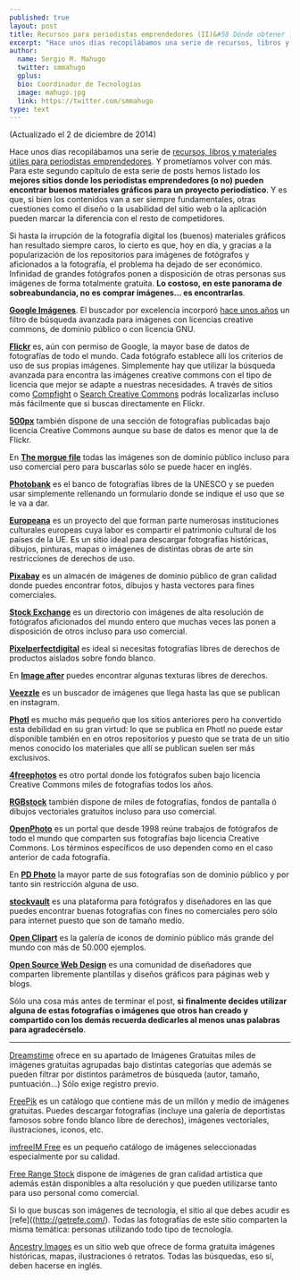```yaml
---
published: true
layout: post
title: Recursos para periodistas emprendedores (II)&#58 Dónde obtener fotografías libres de derechos
excerpt: "Hace unos días recopilábamos una serie de recursos, libros y materiales útiles para periodistas emprendedores. Y prometíamos volver con más. Para este segundo capítulo de esta serie de posts hemos listado los mejores sitios donde los periodistas emprendedores (o no) pueden encontrar buenos materiales gráficos para un proyecto periodístico."
author:
  name: Sergio M. Mahugo
  twitter: smmahugo
  gplus:  
  bio: Coordinador de Tecnologías
  image: mahugo.jpg
  link: https://twitter.com/smmahugo
type: text
---
```

(Actualizado el 2 de diciembre de 2014)

Hace unos días recopilábamos una serie de [recursos, libros y materiales útiles para periodistas emprendedores](http://mip.umh.es/blog/2014/01/19/recursos_emprendedores/). Y prometíamos volver con más. Para este segundo capítulo de esta serie de posts hemos listado los **mejores sitios donde los periodistas emprendedores (o no) pueden encontrar buenos materiales gráficos para un proyecto periodístico**. Y es que, si bien los contenidos van a ser siempre fundamentales, otras cuestiones como el diseño o la usabilidad del sitio web o la aplicación pueden marcar la diferencia con el resto de competidores. 

Si hasta la irrupción de la fotografía digital los (buenos) materiales gráficos han resultado siempre caros, lo cierto es que, hoy en día, y gracias a la popularización de los repositorios para imágenes de fotógrafos y aficionados a la fotografía, el problema ha dejado de ser económico. Infinidad de grandes fotógrafos ponen a disposición de otras personas sus imágenes de forma totalmente gratuita. **Lo costoso, en este panorama de sobreabundancia, no es comprar imágenes… es encontrarlas**.

[**Google Imágenes**](http://images.google.es/advanced_image_search?hl=es). El buscador por excelencia incorporó [hace unos años](http://www.tucamon.es/blog/google-imagenes-incluye-filtro-creative-commmons) un filtro de búsqueda avanzada para imágenes con licencias creative commons, de dominio público o con licencia GNU.

[**Flickr**](http://www.flickr.com/) es, aún con permiso de Google, la mayor base de datos de fotografías de todo el mundo. Cada fotógrafo establece allí los criterios de uso de sus propias imágenes. Simplemente hay que utilizar la búsqueda avanzada para encontra las imágenes creative commons con el tipo de licencia que mejor se adapte a nuestras necesidades. A través de sitios como [Compfight](http://compfight.com/) o [Search Creative Commons](http://search.creativecommons.org/?lang=es) podrás localizarlas incluso más fácilmente que si buscas directamente en Flickr.

[**500px**](http://500px.com/creativecommons) también dispone de una sección de fotografías publicadas bajo licencia Creative Commons aunque su base de datos es menor que la de Flickr.

En [**The morgue file**](http://www.morguefile.com/) todas las imágenes son de dominio público incluso para uso comercial pero para buscarlas sólo se puede hacer en inglés. 

[**Photobank**](http://photobank.unesco.org/) es el banco de fotografías libres de la UNESCO y se pueden usar simplemente rellenando un formulario donde se indique el uso que se le va a dar.

[**Europeana**](http://www.europeana.eu/) es un proyecto del que forman parte numerosas instituciones culturales europeas cuya labor es compartir el patrimonio cultural de los países de la UE. Es un sitio ideal para descargar fotografías históricas, dibujos, pinturas, mapas o imágenes de distintas obras de arte sin restricciones de derechos de uso.

[**Pixabay**](http://pixabay.com/es/) es un almacén de imágenes de dominio público de gran calidad donde puedes encontrar fotos, dibujos y hasta vectores para fines comerciales.

[**Stock Exchange**](http://sxc.hu/) es un directorio con imágenes de alta resolución de fotógrafos aficionados del mundo entero que muchas veces las ponen a disposición de otros incluso para uso comercial.

[**Pixelperfectdigital**](http://pixelperfectdigital.com/.php) es ideal si necesitas fotografías libres de derechos de productos aislados sobre fondo blanco.

En [**Image after**](http://www.imageafter.com/) puedes encontrar algunas texturas libres de derechos.

[**Veezzle**](http://www.veezzle.com/) es un buscador de imágenes que llega hasta las que se publican en instagram.

[**Photl**](http://es.photl.com/) es mucho más pequeño que los sitios anteriores pero ha convertido esta debilidad en su gran virtud: lo que se publica en Photl no puede estar disponible también en en otros repositorios y puesto que se trata de un sitio menos conocido los materiales que allí se publican suelen ser más exclusivos. 

[**4freephotos**](http://www.4freephotos.com/) es otro portal donde los fotógrafos suben bajo licencia Creative Commons miles de fotografías todos los años.

[**RGBstock**](http://www.rgbstock.com/) también dispone de miles de fotografías, fondos de pantalla ó dibujos vectoriales gratuitos incluso para uso comercial.

[**OpenPhoto**](http://o2.openphoto.net/) es un portal que desde 1998 reúne trabajos de fotógrafos de todo el mundo que comparten sus fotografías bajo licencia Creative Commons. Los términos específicos de uso dependen como en el caso anterior de cada fotografía.

En [**PD Photo**](http://pdphoto.org/) la mayor parte de sus fotografías son de dominio público y por tanto sin restricción alguna de uso. 

[**stockvault**](http://www.stockvault.net/) es una plataforma para fotógrafos y diseñadores en las que puedes encontrar buenas fotografías con fines no comerciales pero sólo para internet puesto que son de tamaño medio. 

[**Open Clipart**](http://openclipart.org/) es la galería de iconos de dominio público más grande del mundo con más de 50.000 ejemplos.

[**Open Source Web Design**](http://www.oswd.org/) es una comunidad de diseñadores que comparten libremente plantillas y diseños gráficos para páginas web y blogs.

Sólo una cosa más antes de terminar el post, **si finalmente decides utilizar alguna de estas fotografías o imágenes que otros han creado y compartido con los demás recuerda dedicarles al menos unas palabras para agradecérselo**. 

-----
[Dreamstime](http://www.dreamstime.com/free-photos) ofrece en su apartado de Imágenes Gratuitas miles de imágenes gratuitas agrupadas bajo distintas categorías que además se pueden filtrar por distintos parámetros de búsqueda (autor, tamaño, puntuación...) Sólo exige registro previo.

[FreePik](http://www.freepik.es/) es un catálogo que contiene más de un millón y medio de imágenes gratuitas. Puedes descargar fotografías (incluye una galería de deportistas famosos sobre fondo blanco libre de derechos), imágenes vectoriales, ilustraciones, iconos, etc.

[imfreeIM Free](http://www.imcreator.com/free) es un pequeño catálogo de imágenes seleccionadas especialmente por su calidad.

[Free Range Stock](http://freerangestock.com/) dispone de imágenes de gran calidad artística que además están disponibles a alta resolución y que pueden utilizarse tanto para uso personal como comercial. 

Si lo que buscas son imágenes de tecnología, el sitio al que debes acudir es [refe]((http://getrefe.com/). Todas las fotografías de este sitio comparten la misma temática: personas utilizando todo tipo de tecnología.

[Ancestry Images](http://www.ancestryimages.com/) es un sitio web que ofrece de forma gratuita imágenes históricas, mapas, ilustraciones ó retratos. Todas las búsquedas, eso sí, deben hacerse en inglés.
